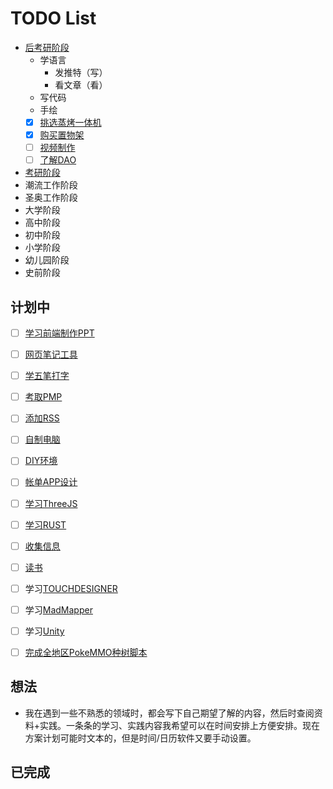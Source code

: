# TODO List

- [后考研阶段](后考研阶段.md)
    - 学语言
        - 发推特（写）
        - 看文章（看）
    - 写代码
    - 手绘
    - [x] [挑选蒸烤一体机](挑选蒸烤一体机.md)
    - [x] [购买置物架](家庭置物架.md)
    - [ ] [视频制作](视频制作/)
    - [ ] [了解DAO](../../技术/WEB/Web3.0.md)
- [考研阶段](../../考研/)
- 潮流工作阶段
- 圣奥工作阶段
- 大学阶段
- 高中阶段
- 初中阶段
- 小学阶段
- 幼儿园阶段
- 史前阶段



## 计划中

- [ ] [学习前端制作PPT](学习制作前端PPT.md)
- [ ] [网页笔记工具](网页笔记工具.md)
- [ ] [学五笔打字](学五笔打字.md)
- [ ] [考取PMP](考取PMP.md)
- [ ] [添加RSS](添加RSS.md)
- [ ] [自制电脑](自制电脑.md)
- [ ] [DIY环境](DIY环境.md)
- [ ] [帐单APP设计](帐单APP设计.md)
- [ ] [学习ThreeJS](./Learn%20ThreeJS.md)
- [ ] [学习RUST](./Learning%20Rust.md)
- [ ] [收集信息](./RSS%20Information%20Well.md)
- [ ] [读书](./%E8%AF%BB%E4%B9%A6.md)

- [ ] 学习[TOUCHDESIGNER](https://derivative.ca/download)
- [ ] 学习[MadMapper](https://madmapper.com/madmapper/software)
- [ ] 学习[Unity](https://unity.com/cn/download#how-get-started)

- [ ] [完成全地区PokeMMO种树脚本](../游戏/PokeMMO_tools)

## 想法

- 我在遇到一些不熟悉的领域时，都会写下自己期望了解的内容，然后时查阅资料+实践。一条条的学习、实践内容我希望可以在时间安排上方便安排。现在方案计划可能时文本的，但是时间/日历软件又要手动设置。

## 已完成
